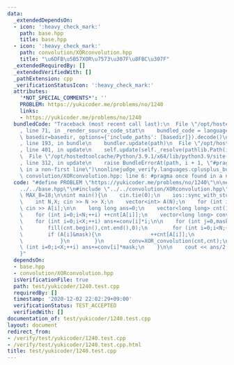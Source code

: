 ```yaml
---
data:
  _extendedDependsOn:
  - icon: ':heavy_check_mark:'
    path: base.hpp
    title: base.hpp
  - icon: ':heavy_check_mark:'
    path: convolution/XORconvolution.hpp
    title: "\u6DFB\u5B57XOR\u7573\u307F\u8FBC\u307F"
  _extendedRequiredBy: []
  _extendedVerifiedWith: []
  _pathExtension: cpp
  _verificationStatusIcon: ':heavy_check_mark:'
  attributes:
    '*NOT_SPECIAL_COMMENTS*': ''
    PROBLEM: https://yukicoder.me/problems/no/1240
    links:
    - https://yukicoder.me/problems/no/1240
  bundledCode: "Traceback (most recent call last):\n  File \"/opt/hostedtoolcache/Python/3.9.1/x64/lib/python3.9/site-packages/onlinejudge_verify/documentation/build.py\"\
    , line 71, in _render_source_code_stat\n    bundled_code = language.bundle(stat.path,\
    \ basedir=basedir, options={'include_paths': [basedir]}).decode()\n  File \"/opt/hostedtoolcache/Python/3.9.1/x64/lib/python3.9/site-packages/onlinejudge_verify/languages/cplusplus.py\"\
    , line 193, in bundle\n    bundler.update(path)\n  File \"/opt/hostedtoolcache/Python/3.9.1/x64/lib/python3.9/site-packages/onlinejudge_verify/languages/cplusplus_bundle.py\"\
    , line 401, in update\n    self.update(self._resolve(pathlib.Path(included), included_from=path))\n\
    \  File \"/opt/hostedtoolcache/Python/3.9.1/x64/lib/python3.9/site-packages/onlinejudge_verify/languages/cplusplus_bundle.py\"\
    , line 312, in update\n    raise BundleErrorAt(path, i + 1, \"#pragma once found\
    \ in a non-first line\")\nonlinejudge_verify.languages.cplusplus_bundle.BundleErrorAt:\
    \ convolution/XORconvolution.hpp: line 6: #pragma once found in a non-first line\n"
  code: "#define PROBLEM \"https://yukicoder.me/problems/no/1240\"\n\n#include \"\
    ../../base.hpp\"\n#include \"../../convolution/XORconvolution.hpp\"\n\nconst int\
    \ MAX_B=18;\n\nint main(){\n    cin.tie(0);\n    ios::sync_with_stdio(false);\n\
    \    int N,X; cin >> N >> X;\n    vector<int> A(N);\n    for (int i=0;i<N;++i)\
    \ cin >> A[i];\n\n    long long ans=0;\n    vector<long long> cnt(1<<MAX_B,0);\n\
    \    for (int i=0;i<N;++i) ++cnt[A[i]];\n    vector<long long> conv=XOR_convolution(cnt,cnt);\n\
    \    for (int i=0;i<X;++i) ans+=conv[i]*i;\n\n    for (int j=0,mask=1;j<MAX_B;++j,mask<<=1){\n\
    \        fill(cnt.begin(),cnt.end(),0);\n        for (int i=0;i<N;++i){\n    \
    \        if (A[i]&mask){\n                ++cnt[A[i]];\n                ans-=mask;\n\
    \            }\n        }\n        conv=XOR_convolution(cnt,cnt);\n        for\
    \ (int i=0;i<X;++i) ans+=conv[i]*mask;\n    }\n\n    cout << ans/2 << '\\n';\n\
    }"
  dependsOn:
  - base.hpp
  - convolution/XORconvolution.hpp
  isVerificationFile: true
  path: test/yukicoder/1240.test.cpp
  requiredBy: []
  timestamp: '2020-12-02 22:02:29+09:00'
  verificationStatus: TEST_ACCEPTED
  verifiedWith: []
documentation_of: test/yukicoder/1240.test.cpp
layout: document
redirect_from:
- /verify/test/yukicoder/1240.test.cpp
- /verify/test/yukicoder/1240.test.cpp.html
title: test/yukicoder/1240.test.cpp
---
```

